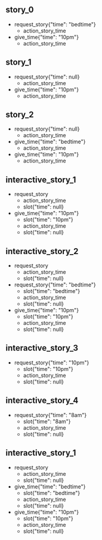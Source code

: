 ## story_0
* request_story{"time": "bedtime"}
  - action_story_time
* give_time{"time": "10pm"}
  - action_story_time

## story_1
* request_story{"time": null}
  - action_story_time
* give_time{"time": "10pm"}
  - action_story_time

## story_2
* request_story{"time": null}
  - action_story_time
* give_time{"time": "bedtime"}
  - action_story_time
* give_time{"time": "10pm"}
  - action_story_time

## interactive_story_1
* request_story
    - action_story_time
    - slot{"time": null}
* give_time{"time": "10pm"}
    - slot{"time": "10pm"}
    - action_story_time
    - slot{"time": null}

## interactive_story_2
* request_story
    - action_story_time
    - slot{"time": null}
* request_story{"time": "bedtime"}
    - slot{"time": "bedtime"}
    - action_story_time
    - slot{"time": null}
* give_time{"time": "10pm"}
    - slot{"time": "10pm"}
    - action_story_time
    - slot{"time": null}

## interactive_story_3
* request_story{"time": "10pm"}
    - slot{"time": "10pm"}
    - action_story_time
    - slot{"time": null}

## interactive_story_4
* request_story{"time": "8am"}
    - slot{"time": "8am"}
    - action_story_time
    - slot{"time": null}

## interactive_story_1
* request_story
    - action_story_time
    - slot{"time": null}
* give_time{"time": "bedtime"}
    - slot{"time": "bedtime"}
    - action_story_time
    - slot{"time": null}
* give_time{"time": "10pm"}
    - slot{"time": "10pm"}
    - action_story_time
    - slot{"time": null}
